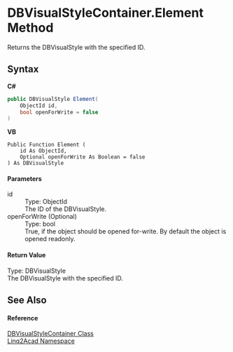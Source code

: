 # DBVisualStyleContainer.Element Method 
 

Returns the DBVisualStyle with the specified ID.

## Syntax

**C#**<br />
``` C#
public DBVisualStyle Element(
	ObjectId id,
	bool openForWrite = false
)
```

**VB**<br />
``` VB
Public Function Element ( 
	id As ObjectId,
	Optional openForWrite As Boolean = false
) As DBVisualStyle
```


#### Parameters
<dl><dt>id</dt><dd>Type: ObjectId<br />The ID of the DBVisualStyle.</dd><dt>openForWrite (Optional)</dt><dd>Type: bool<br />True, if the object should be opened for-write. By default the object is opened readonly.</dd></dl>

#### Return Value
Type: DBVisualStyle<br />The DBVisualStyle with the specified ID.

## See Also


#### Reference
<a href="T_Linq2Acad_DBVisualStyleContainer.md">DBVisualStyleContainer Class</a><br /><a href="N_Linq2Acad.md">Linq2Acad Namespace</a><br />
